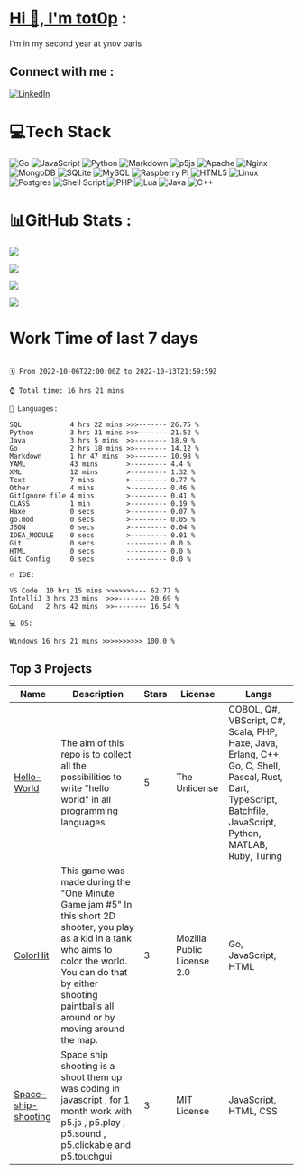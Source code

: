# [Hi 👋, I'm tot0p](https://tot0p.github.io/tot0p/) :
I'm in my second year at ynov paris

## Connect with me :
[![LinkedIn](https://img.shields.io/badge/LinkedIn-%230077B5.svg?logo=linkedin&logoColor=white)](https://linkedin.com/in/thomas-lemaitre78) 

# 💻Tech Stack
![Go](https://img.shields.io/badge/go-%2300ADD8.svg?style=for-the-badge&logo=go&logoColor=white) ![JavaScript](https://img.shields.io/badge/javascript-%23323330.svg?style=for-the-badge&logo=javascript&logoColor=%23F7DF1E) ![Python](https://img.shields.io/badge/python-3670A0?style=for-the-badge&logo=python&logoColor=ffdd54) ![Markdown](https://img.shields.io/badge/markdown-%23000000.svg?style=for-the-badge&logo=markdown&logoColor=white) ![p5js](https://img.shields.io/badge/p5.js-ED225D?style=for-the-badge&logo=p5.js&logoColor=FFFFFF) ![Apache](https://img.shields.io/badge/apache-%23D42029.svg?style=for-the-badge&logo=apache&logoColor=white) ![Nginx](https://img.shields.io/badge/nginx-%23009639.svg?style=for-the-badge&logo=nginx&logoColor=white) ![MongoDB](https://img.shields.io/badge/MongoDB-%234ea94b.svg?style=for-the-badge&logo=mongodb&logoColor=white) ![SQLite](https://img.shields.io/badge/sqlite-%2307405e.svg?style=for-the-badge&logo=sqlite&logoColor=white) ![MySQL](https://img.shields.io/badge/mysql-%2300f.svg?style=for-the-badge&logo=mysql&logoColor=white) ![Raspberry Pi](https://img.shields.io/badge/-RaspberryPi-C51A4A?style=for-the-badge&logo=Raspberry-Pi) ![HTML5](https://img.shields.io/badge/html5-%23E34F26.svg?style=for-the-badge&logo=html5&logoColor=white) ![Linux](https://img.shields.io/badge/Linux-FCC624?style=for-the-badge&logo=linux&logoColor=black) ![Postgres](https://img.shields.io/badge/postgres-%23316192.svg?style=for-the-badge&logo=postgresql&logoColor=white) ![Shell Script](https://img.shields.io/badge/shell_script-%23121011.svg?style=for-the-badge&logo=gnu-bash&logoColor=white) ![PHP](https://img.shields.io/badge/php-%23777BB4.svg?style=for-the-badge&logo=php&logoColor=white)  ![Lua](https://img.shields.io/badge/lua-%232C2D72.svg?style=for-the-badge&logo=lua&logoColor=white) ![Java](https://img.shields.io/badge/java-%23ED8B00.svg?style=for-the-badge&logo=java&logoColor=white) ![C++](https://img.shields.io/badge/c++-%2300599C.svg?style=for-the-badge&logo=c%2B%2B&logoColor=white)

# 📊GitHub Stats :

![](https://activity-graph.herokuapp.com/graph?username=tot0p&theme=react-dark)

![](https://github-readme-stats.vercel.app/api/top-langs/?username=Tot0p&theme=gruvbox&hide_border=true&layout=compact&langs_count=10&hide=HTML,CSS)

![](https://github-readme-stats.vercel.app/api?username=Tot0p&theme=gruvbox&hide_border=true&include_all_commits=true&count_private=false)

![](https://github-readme-streak-stats.herokuapp.com/?user=Tot0p&theme=gruvbox&hide_border=true)


# Work Time of last 7 days

<!--WAKATIME-->
```text

🗓️ From 2022-10-06T22:00:00Z to 2022-10-13T21:59:59Z

⌚ Total time: 16 hrs 21 mins

💬 Languages:

SQL            4 hrs 22 mins >>>------- 26.75 %
Python         3 hrs 31 mins >>>------- 21.52 %
Java           3 hrs 5 mins  >>-------- 18.9 %
Go             2 hrs 18 mins >>-------- 14.12 %
Markdown       1 hr 47 mins  >>-------- 10.98 %
YAML           43 mins       >--------- 4.4 %
XML            12 mins       >--------- 1.32 %
Text           7 mins        >--------- 0.77 %
Other          4 mins        >--------- 0.46 %
GitIgnore file 4 mins        >--------- 0.41 %
CLASS          1 min         >--------- 0.19 %
Haxe           0 secs        >--------- 0.07 %
go.mod         0 secs        >--------- 0.05 %
JSON           0 secs        >--------- 0.04 %
IDEA_MODULE    0 secs        >--------- 0.01 %
Git            0 secs        ---------- 0.0 %
HTML           0 secs        ---------- 0.0 %
Git Config     0 secs        ---------- 0.0 %

🔥 IDE:

VS Code  10 hrs 15 mins >>>>>>>--- 62.77 %
IntelliJ 3 hrs 23 mins  >>>------- 20.69 %
GoLand   2 hrs 42 mins  >>-------- 16.54 %

💻 OS:

Windows 16 hrs 21 mins >>>>>>>>>> 100.0 %
```
<!--/WAKATIME-->


## Top 3 Projects

<!--TABLE-->
|                                Name                               |                                                                                                          Description                                                                                                          |Stars|          License         |                                                                             Langs                                                                             |
|-------------------------------------------------------------------|-------------------------------------------------------------------------------------------------------------------------------------------------------------------------------------------------------------------------------|-----|--------------------------|---------------------------------------------------------------------------------------------------------------------------------------------------------------|
|        [Hello-World](https://github.com/tot0p/Hello-World)        |                                                          The aim of this repo is to collect all the possibilities to write "hello world" in all programming languages                                                         |  5  |       The Unlicense      |COBOL, Q#, VBScript, C#, Scala, PHP, Haxe, Java, Erlang, C++, Go, C, Shell, Pascal, Rust, Dart, TypeScript, Batchfile, JavaScript, Python, MATLAB, Ruby, Turing|
|           [ColorHit](https://github.com/tot0p/ColorHit)           |This game was made during the "One Minute Game jam #5" In this short 2D shooter, you play as a kid in a tank who aims to color the world. You can do that by either shooting paintballs all around or by moving around the map.|  3  |Mozilla Public License 2.0|                                                                      Go, JavaScript, HTML                                                                     |
|[Space-ship-shooting](https://github.com/tot0p/Space-ship-shooting)|                                       Space ship shooting is a shoot them up was coding in javascript , for 1 month work with p5.js , p5.play , p5.sound , p5.clickable and p5.touchgui                                       |  3  |        MIT License       |                                                                     JavaScript, HTML, CSS                                                                     |
<!--/TABLE-->

